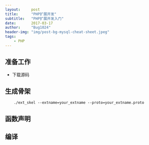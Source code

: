 ```yaml
---
layout:     post
title:      "PHP扩展开发"
subtitle:   "PHP扩展开发入门"
date:       2017-03-17
author:     "Bug1024"
header-img: "img/post-bg-mysql-cheat-sheet.jpeg"
tags:
    - PHP
---
```


## 准备工作
 - 下载源码

## 生成骨架
```shell
    ./ext_skel --extname=your_extname --proto=your_extname.proto
```

## 函数声明

## 编译


